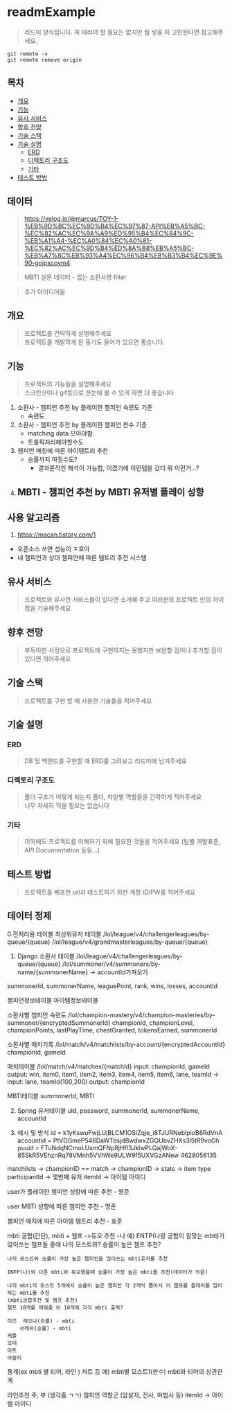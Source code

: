 ﻿# readmExample

> 리드미 양식입니다. 꼭 따라야 할 필요는 없지만 뭘 넣을 지 고민된다면 참고해주세요.

```
git remote -v
git remote remove origin
```

## 목차
- [개요](#개요)
- [기능](#기능)
- [유사 서비스](#유사-서비스) 
- [향후 전망](#향후-전망)
- [기술 스택](#기술-스택)
- [기술 설명](#기술-설명)
	- [ERD](#erd)
	- [디렉토리 구조도](#디렉토리-구조도)
	- [기타](#기타)
- [테스트 방법](#테스트-방법)

## 데이터
> https://velog.io/@marcus/TOY-1-%EB%9D%BC%EC%9D%B4%EC%97%87-API%EB%A5%BC-%EC%82%AC%EC%9A%A9%ED%95%B4%EC%84%9C-%EB%A1%A4-%EC%A0%84%EC%A0%81-%EC%82%AC%EC%9D%B4%ED%8A%B8%EB%A5%BC-%EB%A7%8C%EB%93%A4%EC%96%B4%EB%B3%B4%EC%9E%90-gojpscoym4

> MBTI 설문 데이터
	-	없는 소환사명 filter

> 추가 아이디어들

## 개요
> 프로젝트를 간략하게 설명해주세요  
> 프로젝트를 개발하게 된 동기도 들어가 있으면 좋습니다.



## 기능
> 프로젝트의 기능들을 설명해주세요  
> 스크린샷이나 gif등으로 한눈에 볼 수 있게 하면 더 좋습니다

1. 소환사 - 챔피언 추천 by 플레이한 챔피언 숙련도 기준
	- 숙련도
2. 소환사 - 챔피언 추천 by 플레이한 챔피언 판수 기준
	- matching data 모아야함.
	- 트롤픽처리해야할수도
3. 챔피언 매칭에 따른 아이템트리 추천
	+ 승률까지 따질수도?
		+ 결과론적인 해석이 가능함, 이겼기에 이런템을 갔다.뭐 이런거...?
4. MBTI - 챔피언 추천 by MBTI 유저별 플레이 성향
	- 

## 사용 알고리즘

1. https://macan.tistory.com/1
-	오픈소스 쓰면 성능이 ㅈ호아
- 내 챔피언과 상대 챔피언에 따른 템트리 추천 시스템

## 유사 서비스
> 프로젝트와 유사한 서비스들이 있다면 소개해 주고 여러분의 프로젝트 만의 차이점을 기술해주세요

## 향후 전망
> 부득이한 사정으로 프로젝트에 구현하지는 못했지만 보완할 점이나 추가할 점이 있다면 적어주세요

## 기술 스택
> 프로젝트를 구현 할 때 사용한 기술들을 적어주세요

## 기술 설명

### ERD
> DB 및 백엔드를 구현할 때 ERD를 그려보고 리드미에 남겨주세요

### 디렉토리 구조도
> 폴더 구조가 어떻게 되는지 폴더, 파일별 역할들을 간략하게 적어주세요  
> 너무 자세히 적을 필요는 없습니다

### 기타
> 이외에도 프로젝트를 이해하기 위해 필요한 것들을 적어주세요 (팀별 개발표준, API Documentation 등등...)

## 테스트 방법
> 프로젝트를 배포한 url과 테스트하기 위한 계정 ID/PW를 적어주세요

## 데이터 정제
0.전처리용 테이블
최상위유저 테이블 /lol/league/v4/challengerleagues/by-queue/{queue}
/lol/league/v4/grandmasterleagues/by-queue/{queue}

1. Django
소환사 테이블 /lol/league/v4/challengerleagues/by-queue/{queue}
/lol/summoner/v4/summoners/by-name/{summonerName} -> accountId가져오기

summonerId, summonerName, leaguePoint, rank, wins, losses, accountId

챔피언정보테이블
아이템정보테이블

소환사별 챔피언 숙련도 /lol/champion-mastery/v4/champion-masteries/by-summoner/{encryptedSummonerId}
championId, championLevel, championPoints, lastPlayTime,
 chestGranted, tokensEarned, summonerId

소환사별 매치기록 /lol/match/v4/matchlists/by-account/{encryptedAccountId}
championId, gameId

매치테이블 /lol/match/v4/matches/{matchId}
input: championId, gameId
output: win, item0, item1, item2, item3, item4, item5, item6, lane, teamId
 -> input: lane, teamId(100,200)
     output: championId


MBTI테이블
summonerId, MBTI

2. Spring
유저테이블
uId, password, summonerId, summonerName, accountId

3. 예시 및 방식
id = k1yKswuFwjLUjBLCM1OSiZqje_i8TJURNeblpioB6RdVnA
accountid = PtVDGmeP546DaWTdsjdBwdwxZGQUbvZHXs3l5tR9voGh
puuid = FTuNdqNCmoLUsmQFNp8jHfI3JklwPLQajWoX-85SkR5VEhznRq78VMnh5VVhWe9ULW9f5UXVGzANew
4628056135

matchlists -> championID == match -> championID
-> stats -> item
type
participantId -> 몇번째 유저
itemId -> 아이템 아이디

user가 플레이한 챔피언 성향에 따른 추천  - 명준

user MBTI 성향에 따른 챔피언 추천 - 명준

챔피언 매치에 따른 아이템 템트리 추천 - 효준

mbti 궁합(간단), mbti + 챔프 ->듀오 추천 -나
예) ENTP(나랑 궁합이 잘맞는 mbti)가 많이쓰는 챔프들
     중에 나의 모스트와? 승률이 높은 챔프 추천?
    
    나의 모스트와 승률이 가장 높은 챔피언을 많이쓰는 mbti유저를 추천

    INFP(나)와 다른 mbti와 듀오했을때 승률이 가장 높은 mbti를 추천(데이터가 적음)

    나의 mbti의 모스트 5개에서 승률이 높은 챔피언 각 2개씩 뽑아서 이 챔프를 플레이를 많이하는 mbti를 추천
    (mbti궁합추천 및 챔프 추천)
    챔프 10개를 띄워줌 이 10개에 각각 mbti 출력?

	이즈	레오나(승률) - mbti
		쓰레쉬(승률) - mbti
	케틀
	모데
	아트
	아칼리

통계(ex mbti 별 티어, 라인 ) 차트 등
예) mbti별 모스트1(판수)
     mbti와 티어의 상관관계
     


라인추천 주, 부 (생각좀 ㄱㄱ)
챔피언 역할군 (암살자, 전사, 마법사 등)
itemId -> 아이템 아이디
